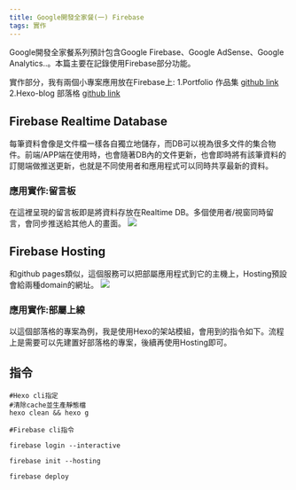 ```yaml
---
title: Google開發全家餐(一) Firebase
tags: 實作
---
```


Google開發全家餐系列預計包含Google Firebase、Google AdSense、Google Analytics..。本篇主要在記錄使用Firebase部分功能。

實作部分，我有兩個小專案應用放在Firebase上:
1.Portfolio 作品集 [github link](https://github.com/lian0103/portfolio)
2.Hexo-blog 部落格 [github link](https://github.com/lian0103/hexo-blog)
<!-- more --> 

## Firebase Realtime Database
每筆資料會像是文件檔一樣各自獨立地儲存，而DB可以視為很多文件的集合物件。前端/APP端在使用時，也會隨著DB內的文件更新，也會即時將有該筆資料的訂閱端做推送更新，也就是不同使用者和應用程式可以同時共享最新的資料。

### 應用實作:留言板
在這裡呈現的留言板即是將資料存放在Realtime DB。多個使用者/視窗同時留言，會同步推送給其他人的畫面。
![](https://i.imgur.com/NtHhZMK.jpg)


## Firebase Hosting
和github pages類似，這個服務可以把部屬應用程式到它的主機上，Hosting預設會給兩種domain的網址。
![](https://i.imgur.com/pYy4vm4.jpg)



### 應用實作:部屬上線
以這個部落格的專案為例，我是使用Hexo的架站模組，會用到的指令如下。流程上是需要可以先建置好部落格的專案，後續再使用Hosting即可。


## 指令
```shell=
#Hexo cli指定
#清除cache並生產靜態檔
hexo clean && hexo g

#Firebase cli指令

firebase login --interactive

firebase init --hosting

firebase deploy

```